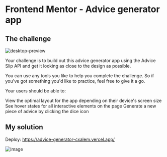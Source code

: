 # Frontend Mentor - Advice generator app

## The challenge

![desktop-preview](https://user-images.githubusercontent.com/96505286/156475922-4b6b2a8c-dba7-4707-a9c3-a5b2f97b128f.jpg)

Your challenge is to build out this advice generator app using the Advice Slip API and get it looking as close to the design as possible.

You can use any tools you like to help you complete the challenge. So if you've got something you'd like to practice, feel free to give it a go.

Your users should be able to:

View the optimal layout for the app depending on their device's screen size
See hover states for all interactive elements on the page
Generate a new piece of advice by clicking the dice icon

## My solution
Deploy: https://advice-generator-cxalem.vercel.app/

![image](https://user-images.githubusercontent.com/96505286/156475982-cebee732-c4a6-40b7-b87a-560bc7759fa8.png)
